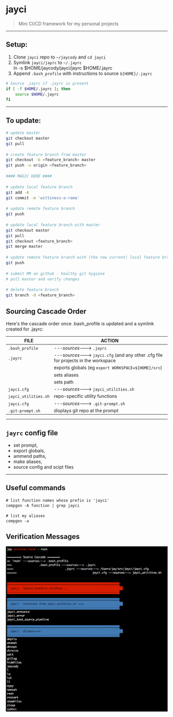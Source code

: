 # jayci
> Mini CI/CD framework for my personal projects
__________________


## Setup:
1. Clone `jayci` repo to `~/jaycody` and `cd jayci`
2. Symlink `jayci/jayrc` to `~/.jayrc`  
	ln -s $HOME/jaycody/jayci/jayrc $HOME/.jayrc
3. Append `.bash_profile` with instructions to source `${HOME}/.jayrc`
```bash
# Source .jayrc if .jayrc is present
if [ -f $HOME/.jayrc ]; then
	source $HOME/.jayrc
fi
```
__________________

## To update:
```bash
# update master
git checkout master
git pull

# create feature branch from master
git checkout -b <feature_branch> master
git push -u origin <feature_branch>

#### MAGIC HERE ####

# update local feature branch
git add -A
git commit -m 'wittiness-o-rama'

# update remote feature branch 
git push

# update local feature branch with master
git checkout master
git pull
git checkout <feature_branch>
git merge master

# update remote feature branch with (the now current) local feature branch
git push

# submit MR on github - healthy git hygiene
# pull master and verify changes

# delete feature branch
git branch -d <feature_branch>
```

## Sourcing Cascade Order
Here's the cascade order once .bash_profile is updated and a symlink created for .jayrc:

| FILE | ACTION |
|------|--------|
| `.bash_profile` | ---_sources_---> `.jayrc`
| `.jayrc` | ---_sources_---> `jayci.cfg` (and any other .cfg file for projects in the workspace
|        | exports globals (eg `export WORKSPACE=${HOME}/src`)
|        | sets aliases
|        | sets path
| `jayci.cfg` | ---_sources_---> `jayci_utilities.sh`
| `jayci_utilities.sh` | repo-specific utility functions
| `jayci.cfg` | ---_sources_---> `.git-prompt.sh`
| `.git-prompt.sh` | displays git repo at the prompt

__________________________

## `jayrc` config file
* set prompt,
* export globals,
* ammend paths,
* make aliases,
* source config and scipt files

_________________________

## Useful commands

```
# list function names whose prefix is 'jayci'
compgen -A function | grep jayci

# list my aliases
compgen -a
```

## Verification Messages
![console message](imgs/20180518-console_msg.png "Verification from the console")

